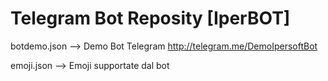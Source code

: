 # Telegram Bot Reposity [IperBOT]

botdemo.json --> Demo Bot Telegram http://telegram.me/DemoIpersoftBot

emoji.json   --> Emoji supportate dal bot
